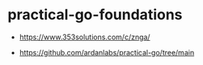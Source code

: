 # practical-go-foundations

- https://www.353solutions.com/c/znga/

- https://github.com/ardanlabs/practical-go/tree/main